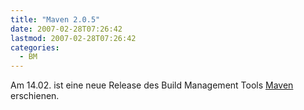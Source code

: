 ```yaml
---
title: "Maven 2.0.5"
date: 2007-02-28T07:26:42
lastmod: 2007-02-28T07:26:42
categories:
  - BM
---
```

Am 14.02. ist eine neue Release des Build Management Tools <a href="http://maven.apache.org"  title="Maven">Maven</a> erschienen.
